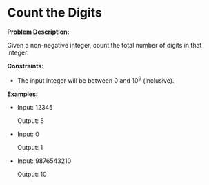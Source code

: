 # Count the Digits

**Problem Description:**

Given a non-negative integer, count the total number of digits in that integer.

**Constraints:**

* The input integer will be between 0 and 10<sup>9</sup> (inclusive).

**Examples:**

* Input: 12345
  Output: 5
* Input: 0
  Output: 1
* Input: 9876543210
  Output: 10